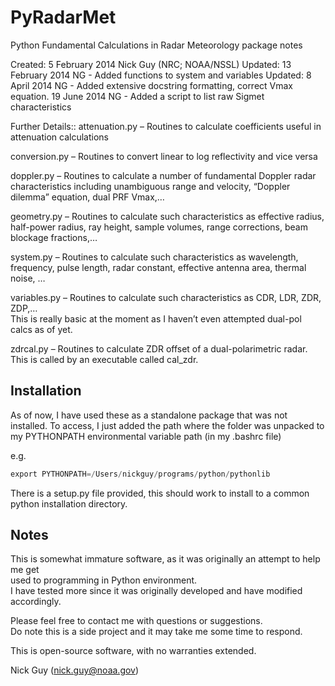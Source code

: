 PyRadarMet
=============== 

Python Fundamental Calculations in Radar Meteorology package notes

Created:   5 February 2014	Nick Guy (NRC; NOAA/NSSL)
Updated:  13 February 2014      NG - Added functions to system and variables
Updated:   8 April 2014         NG - Added extensive docstring formatting, correct Vmax
                                      equation.
          19 June 2014          NG - Added a script to list raw Sigmet characteristics


Further Details::
attenuation.py – Routines to calculate coefficients useful in attenuation calculations

conversion.py – Routines to convert linear to log reflectivity and vice versa

doppler.py – Routines to calculate a number of fundamental Doppler radar characteristics
              including unambiguous range and velocity, 
              “Doppler dilemma” equation, dual PRF Vmax,…

geometry.py – Routines to calculate such characteristics as effective radius, 
               half-power radius, ray height, sample volumes, range corrections, 
               beam blockage fractions,…

system.py – Routines to calculate such characteristics as wavelength, frequency, 
             pulse length, radar constant, effective antenna area, thermal noise, …

variables.py – Routines to calculate such characteristics as CDR, LDR, ZDR, ZDP,…  
                This is really basic at the moment as I haven’t even attempted
                dual-pol calcs as of yet.
                
zdrcal.py – Routines to calculate ZDR offset of a dual-polarimetric radar.  This is called
              by an executable called cal_zdr.

## Installation
As of now, I have used these as a standalone package that was not installed.
To access, I just added the path where the folder was unpacked to my 
PYTHONPATH environmental variable path (in my .bashrc file)

e.g.
```python
export PYTHONPATH=/Users/nickguy/programs/python/pythonlib
```

There is a setup.py file provided, this should work to install to a common python installation directory.

## Notes
This is somewhat immature software, as it was originally an attempt to help me get  
 used to programming in Python environment.  
I have tested more since it was originally developed and have modified accordingly.

Please feel free to contact me with questions or suggestions.  
Do note this is a side project and it may take me some time to respond.

This is open-source software, with no warranties extended.

Nick Guy (nick.guy@noaa.gov)
